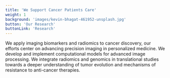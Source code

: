 ```yaml
---
title: 'We Support Cancer Patients Care'
weight: 1
background: 'images/kevin-bhagat-461952-unsplash.jpg'
button: 'Our Research'
buttonLink: 'Research'
---
```


We apply imaging biomarkers and radiomics to cancer discovery, our efforts center on advancing precision imaging in personalized medicine. We develop and implement computational models for advanced image processing. We integrate radiomics and genomics in translational studies towards a deeper understanding of tumor evolution and mechanisms of resistance to anti-cancer therapies.

